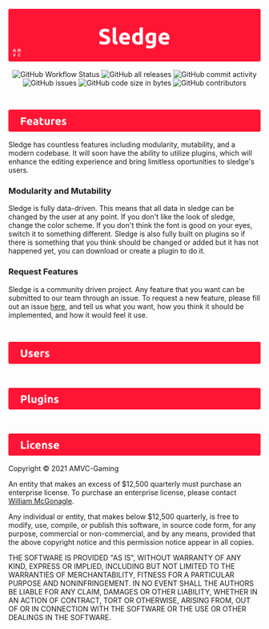 ![Logo](https://github.com/William-McGonagle/sledgehammer/blob/master/.github/media/cover.png?raw=true)

<p align="center">
<img alt="GitHub Workflow Status" src="https://img.shields.io/github/workflow/status/william-mcgonagle/sledgehammer/Build">
<img alt="GitHub all releases" src="https://img.shields.io/github/downloads/william-mcgonagle/sledgehammer/total">
<img alt="GitHub commit activity" src="https://img.shields.io/github/commit-activity/y/william-mcgonagle/sledgehammer">
<img alt="GitHub issues" src="https://img.shields.io/github/issues/william-mcgonagle/sledgehammer">
<img alt="GitHub code size in bytes" src="https://img.shields.io/github/languages/code-size/william-mcgonagle/sledgehammer">
<img alt="GitHub contributors" src="https://img.shields.io/github/contributors/william-mcgonagle/sledgehammer">
</p>

&nbsp;

<img alt="Features" src="https://github.com/William-McGonagle/sledgehammer/blob/master/.github/media/headers/features.png?raw=true">

Sledge has countless features including modularity, mutability, and a modern codebase. It will soon have the ability to utilize plugins, which will enhance the editing experience and bring limitless oportunities to sledge's users.

### Modularity and Mutability

Sledge is fully data-driven. This means that all data in sledge can be changed by the user at any point. If you don't like the look of sledge, change the color scheme. If you don't think the font is good on your eyes, switch it to something different. Sledge is also fully built on plugins so if there is something that you think should be changed or added but it has not happened yet, you can download or create a plugin to do it.

### Request Features

Sledge is a community driven project. Any feature that you want can be submitted to our team through an issue. To request a new feature, please fill out an issue [here](https://github.com/William-McGonagle/sledgehammer/issues), and tell us what you want, how you think it should be implemented, and how it would feel it use.

&nbsp;

<img alt="Users" src="https://github.com/William-McGonagle/sledgehammer/blob/master/.github/media/headers/users.png?raw=true">

&nbsp;

<img alt="Plugins" src="https://github.com/William-McGonagle/sledgehammer/blob/master/.github/media/headers/plugins.png?raw=true">

&nbsp;

<img alt="License" src="https://github.com/William-McGonagle/sledgehammer/blob/master/.github/media/headers/license.png?raw=true">

Copyright © 2021 AMVC-Gaming

An entity that makes an excess of $12,500 quarterly must purchase an enterprise license. To purchase an enterprise license, please contact [William McGonagle](mailto:wpmcgonagle@gmail.com).

Any individual or entity, that makes below $12,500 quarterly, is free to modify, use, compile, or publish this software, in source code form, for any purpose, commercial or non-commercial, and by any means, provided that the above copyright notice and this permission notice appear in all copies.

THE SOFTWARE IS PROVIDED "AS IS", WITHOUT WARRANTY OF ANY KIND, EXPRESS OR IMPLIED, INCLUDING BUT NOT LIMITED TO THE WARRANTIES OF MERCHANTABILITY, FITNESS FOR A PARTICULAR PURPOSE AND NONINFRINGEMENT. IN NO EVENT SHALL THE AUTHORS BE LIABLE FOR ANY CLAIM, DAMAGES OR OTHER LIABILITY, WHETHER IN AN ACTION OF CONTRACT, TORT OR OTHERWISE, ARISING FROM, OUT OF OR IN CONNECTION WITH THE SOFTWARE OR THE USE OR OTHER DEALINGS IN THE SOFTWARE.
